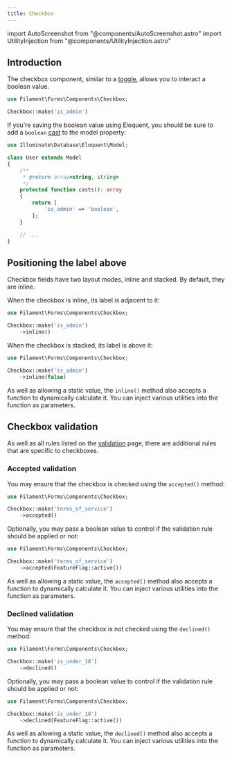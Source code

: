 ```yaml
---
title: Checkbox
---
```

import AutoScreenshot from "@components/AutoScreenshot.astro"
import UtilityInjection from "@components/UtilityInjection.astro"

## Introduction

The checkbox component, similar to a [toggle](toggle), allows you to interact a boolean value.

```php
use Filament\Forms\Components\Checkbox;

Checkbox::make('is_admin')
```

<AutoScreenshot name="forms/fields/checkbox/simple" alt="Checkbox" version="4.x" />

If you're saving the boolean value using Eloquent, you should be sure to add a `boolean` [cast](https://laravel.com/docs/eloquent-mutators#attribute-casting) to the model property:

```php
use Illuminate\Database\Eloquent\Model;

class User extends Model
{
    /**
     * @return array<string, string>
     */
    protected function casts(): array
    {
        return [
            'is_admin' => 'boolean',
        ];
    }

    // ...
}
```

## Positioning the label above

Checkbox fields have two layout modes, inline and stacked. By default, they are inline.

When the checkbox is inline, its label is adjacent to it:

```php
use Filament\Forms\Components\Checkbox;

Checkbox::make('is_admin')
    ->inline()
```

<AutoScreenshot name="forms/fields/checkbox/inline" alt="Checkbox with its label inline" version="4.x" />

When the checkbox is stacked, its label is above it:

```php
use Filament\Forms\Components\Checkbox;

Checkbox::make('is_admin')
    ->inline(false)
```

<UtilityInjection set="formFields" version="4.x">As well as allowing a static value, the `inline()` method also accepts a function to dynamically calculate it. You can inject various utilities into the function as parameters.</UtilityInjection>

<AutoScreenshot name="forms/fields/checkbox/not-inline" alt="Checkbox with its label above" version="4.x" />

## Checkbox validation

As well as all rules listed on the [validation](validation) page, there are additional rules that are specific to checkboxes.

### Accepted validation

You may ensure that the checkbox is checked using the `accepted()` method:

```php
use Filament\Forms\Components\Checkbox;

Checkbox::make('terms_of_service')
    ->accepted()
```

Optionally, you may pass a boolean value to control if the validation rule should be applied or not:

```php
use Filament\Forms\Components\Checkbox;

Checkbox::make('terms_of_service')
    ->accepted(FeatureFlag::active())
```

<UtilityInjection set="formFields" version="4.x">As well as allowing a static value, the `accepted()` method also accepts a function to dynamically calculate it. You can inject various utilities into the function as parameters.</UtilityInjection>

### Declined validation

You may ensure that the checkbox is not checked using the `declined()` method:

```php
use Filament\Forms\Components\Checkbox;

Checkbox::make('is_under_18')
    ->declined()
```

Optionally, you may pass a boolean value to control if the validation rule should be applied or not:

```php
use Filament\Forms\Components\Checkbox;

Checkbox::make('is_under_18')
    ->declined(FeatureFlag::active())
```

<UtilityInjection set="formFields" version="4.x">As well as allowing a static value, the `declined()` method also accepts a function to dynamically calculate it. You can inject various utilities into the function as parameters.</UtilityInjection>
